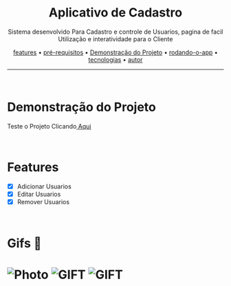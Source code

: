 <div align="center"> 
    <h1>Aplicativo de Cadastro</h1>
</div>


<p align="center">Sistema desenvolvido Para Cadastro e controle de Usuarios, pagina de facil Utilização e interatividade para o Cliente</p>

<p align="center">
   <a href="#features">features</a> •
   <a href="#pré-requisitos">pré-requisitos</a> • 
   <a href="#Demonstração do Projeto">Demonstração do Projeto</a> •
   <a href="#rodando-o-app">rodando-o-app</a> •
   <a href="#tecnologias">tecnologias</a> •
   <a href="#autor">autor</a>
</p>

---
<br>

# Demonstração do Projeto
<P>Teste o Projeto Clicando<a href="https://aplicativo-cadastro-7cwwmhxus-thiago-cez.vercel.app/"> Aqui</a></P>

<br>

# Features 
- [x] Adicionar Usuarios
- [x] Editar Usuarios
- [x] Remover Usuarios

<br>

# Gifs 🎥

<h1>
    <img title="Photo" src="./gifs/foto1.PNG"/>
    <img title="GIFT" src="./gifs/Animacao.gif" />
    <img title="GIFT" src="./gifs/Animacao2.gif" />
</h1>

